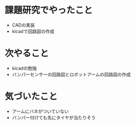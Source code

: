 # 課題研究でやったこと
- CADの実装
- kicadで回路図の作成
# 次やること
- kicadの勉強
- バンパーセンサーの回路図とロボットアームの回路図の作成
# 気づいたこと
- アームにバネがついていない
- バンパー付けても先にタイヤが当たりそう